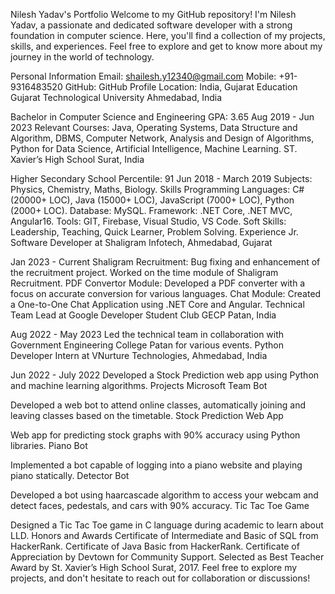 Nilesh Yadav's Portfolio
Welcome to my GitHub repository! I'm Nilesh Yadav, a passionate and dedicated software developer with a strong foundation in computer science. Here, you'll find a collection of my projects, skills, and experiences. Feel free to explore and get to know more about my journey in the world of technology.

Personal Information
Email: shailesh.y12340@gmail.com
Mobile: +91-9316483520
GitHub: GitHub Profile
Location: India, Gujarat
Education
Gujarat Technological University Ahmedabad, India

Bachelor in Computer Science and Engineering
GPA: 3.65
Aug 2019 - Jun 2023
Relevant Courses: Java, Operating Systems, Data Structure and Algorithm, DBMS, Computer Network, Analysis and Design of Algorithms, Python for Data Science, Artificial Intelligence, Machine Learning.
ST. Xavier’s High School Surat, India

Higher Secondary School
Percentile: 91
Jun 2018 - March 2019
Subjects: Physics, Chemistry, Maths, Biology.
Skills
Programming Languages: C# (20000+ LOC), Java (15000+ LOC), JavaScript (7000+ LOC), Python (2000+ LOC).
Database: MySQL.
Framework: .NET Core, .NET MVC, Angular16.
Tools: GIT, Firebase, Visual Studio, VS Code.
Soft Skills: Leadership, Teaching, Quick Learner, Problem Solving.
Experience
Jr. Software Developer at Shaligram Infotech, Ahmedabad, Gujarat

Jan 2023 - Current
Shaligram Recruitment: Bug fixing and enhancement of the recruitment project. Worked on the time module of Shaligram Recruitment.
PDF Convertor Module: Developed a PDF converter with a focus on accurate conversion for various languages.
Chat Module: Created a One-to-One Chat Application using .NET Core and Angular.
Technical Team Lead at Google Developer Student Club GECP Patan, India

Aug 2022 - May 2023
Led the technical team in collaboration with Government Engineering College Patan for various events.
Python Developer Intern at VNurture Technologies, Ahmedabad, India

Jun 2022 - July 2022
Developed a Stock Prediction web app using Python and machine learning algorithms.
Projects
Microsoft Team Bot

Developed a web bot to attend online classes, automatically joining and leaving classes based on the timetable.
Stock Prediction Web App

Web app for predicting stock graphs with 90% accuracy using Python libraries.
Piano Bot

Implemented a bot capable of logging into a piano website and playing piano statically.
Detector Bot

Developed a bot using haarcascade algorithm to access your webcam and detect faces, pedestals, and cars with 90% accuracy.
Tic Tac Toe Game

Designed a Tic Tac Toe game in C language during academic to learn about LLD.
Honors and Awards
Certificate of Intermediate and Basic of SQL from HackerRank.
Certificate of Java Basic from HackerRank.
Certificate of Appreciation by Devtown for Community Support.
Selected as Best Teacher Award by St. Xavier’s High School Surat, 2017.
Feel free to explore my projects, and don't hesitate to reach out for collaboration or discussions!
